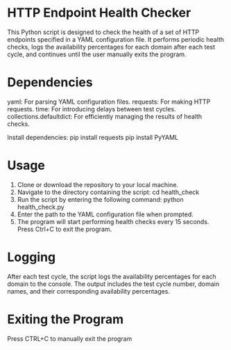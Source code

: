 # HTTP Endpoint Health Checker

This Python script is designed to check the health of a set of HTTP endpoints specified in a YAML configuration file. It performs periodic health checks, logs the availability percentages for each domain after each test cycle, and continues until the user manually exits the program.

# Dependencies

yaml: For parsing YAML configuration files.
requests: For making HTTP requests.
time: For introducing delays between test cycles.
collections.defaultdict: For efficiently managing the results of health checks.

Install dependencies:
pip install requests 
pip install PyYAML

# Usage

1. Clone or download the repository to your local machine.
2. Navigate to the directory containing the script: cd health_check
3. Run the script by entering the following command: python health_check.py
4. Enter the path to the YAML configuration file when prompted.
5. The program will start performing health checks every 15 seconds. Press Ctrl+C to exit the program.


# Logging
After each test cycle, the script logs the availability percentages for each domain to the console.
The output includes the test cycle number, domain names, and their corresponding availability percentages.

# Exiting the Program
Press CTRL+C to manually exit the program